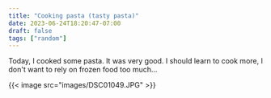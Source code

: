 ```yaml
---
title: "Cooking pasta (tasty pasta)"
date: 2023-06-24T18:20:47-07:00
draft: false
tags: ["random"]
---
```


Today, I cooked some pasta. It was very good. I should learn to cook more, I don't want to rely on frozen food too much...

{{< image src="images/DSC01049.JPG" >}}